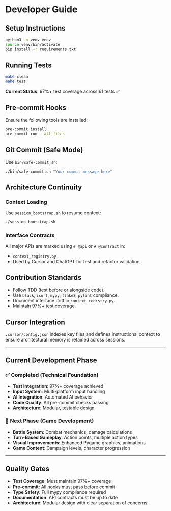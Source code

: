 # Developer Guide

## Setup Instructions

```bash
python3 -m venv venv
source venv/bin/activate
pip install -r requirements.txt
```

## Running Tests

```bash
make clean
make test
```

**Current Status**: 97%+ test coverage across 61 tests ✅

## Pre-commit Hooks

Ensure the following tools are installed:
```bash
pre-commit install
pre-commit run --all-files
```

## Git Commit (Safe Mode)

Use `bin/safe-commit.sh`:
```bash
./bin/safe-commit.sh "Your commit message here"
```

## Architecture Continuity

### Context Loading

Use `session_bootstrap.sh` to resume context:
```bash
./session_bootstrap.sh
```

### Interface Contracts

All major APIs are marked using `# @api` or `# @contract` in:
- `context_registry.py`
- Used by Cursor and ChatGPT for test and refactor validation.

## Contribution Standards

- Follow TDD (test before or alongside code).
- Use `black`, `isort`, `mypy`, `flake8`, `pylint` compliance.
- Document interface drift in `context_registry.py`.
- Maintain 97%+ test coverage.

## Cursor Integration

`.cursor/config.json` indexes key files and defines instructional context to ensure architectural memory is retained across sessions.

---

## Current Development Phase

### ✅ Completed (Technical Foundation)
- **Test Integration**: 97%+ coverage achieved
- **Input System**: Multi-platform input handling
- **AI Integration**: Automated AI behavior
- **Code Quality**: All pre-commit checks passing
- **Architecture**: Modular, testable design

### 🚧 Next Phase (Game Development)
- **Battle System**: Combat mechanics, damage calculations
- **Turn-Based Gameplay**: Action points, multiple action types
- **Visual Improvements**: Enhanced Pygame graphics, animations
- **Game Content**: Campaign levels, character progression

---

## Quality Gates

- **Test Coverage**: Must maintain 97%+ coverage
- **Pre-commit**: All hooks must pass before commit
- **Type Safety**: Full mypy compliance required
- **Documentation**: API contracts must be up to date
- **Architecture**: Modular design with clear separation of concerns
